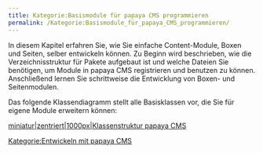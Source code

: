 ```yaml
---
title: Kategorie:Basismodule für papaya CMS programmieren
permalink: /Kategorie:Basismodule_für_papaya_CMS_programmieren/
---
```


In diesem Kapitel erfahren Sie, wie Sie einfache Content-Module, Boxen und Seiten, selber entwickeln können. Zu Beginn wird beschrieben, wie die Verzeichnisstruktur für Pakete aufgebaut ist und welche Dateien Sie benötigen, um Module in papaya CMS registrieren und benutzen zu können. Anschließend lernen Sie schrittweise die Entwicklung von Boxen- und Seitenmodulen.

Das folgende Klassendiagramm stellt alle Basisklassen vor, die Sie für eigene Module erweitern können:

[miniatur|zentriert|1000px|Klassenstruktur papaya CMS](/images/File:PapayaPluginsBaseSystem.png )

[Kategorie:Entwickeln mit papaya CMS](/Kategorie:Entwickeln_mit_papaya_CMS )